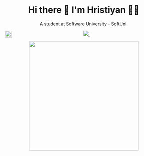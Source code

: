 <h1 align='center'>
  Hi there 👋 I'm Hristiyan 👨‍💻
</h1>

<p align='center'>
  A student at Software University - SoftUni.
</p>

<p align='center'>
  <a href="https://instagram.com/valchev.h">
    <img src="https://img.shields.io/badge/instagram-%23E4405F.svg?&style=for-the-badge&logo=instagram&logoColor=white" />
  </a>&nbsp;&nbsp;
  <a target="_blank" href="hristiyan.plamenov.valchev@gmail.com">
  <img align="left" alt="Gmail" width="22px" src="https://cdn.jsdelivr.net/npm/simple-icons@v3/icons/gmail.svg" />
</a>
</p>

<p align='center'>
  <a href="#"><img src="https://github-readme-stats.vercel.app/api?username=xpucko&show_icons=true&count_private=true&theme=dark" width="350"></a>
</p>
<!--
**xpucko/xpucko** is a ✨ _special_ ✨ repository because its `README.md` (this file) appears on your GitHub profile.

Here are some ideas to get you started:

- 🔭 I’m currently working on ...
- 🌱 I’m currently learning ...
- 👯 I’m looking to collaborate on ...
- 🤔 I’m looking for help with ...
- 💬 Ask me about ...
- 📫 How to reach me: ...
- 😄 Pronouns: ...
- ⚡ Fun fact: ...
-->

<a target="_blank" href="https://www.instagram.com/valchev.h/">
  <img align="left" alt="Instagram" width="22px" src="https://cdn.jsdelivr.net/npm/simple-icons@v3/icons/instagram.svg" />
</a>

<a target="_blank" href="https://www.facebook.com/xpucko">
  <img align="left" alt="Facebook" width="22px" src="https://cdn.jsdelivr.net/npm/simple-icons@v3/icons/facebook.svg" />
</a>

<a target="_blank" href="mailto:hristiyan.plamenov.valchev@gmail.com">
  <img align="left" alt="Gmail" width="22px" src="https://cdn.jsdelivr.net/npm/simple-icons@v3/icons/gmail.svg" />
</a>

![xpucko GitHub Stats](https://github-readme-stats.vercel.app/api?username=xpucko&show_icons=true)
